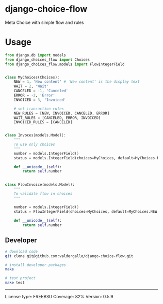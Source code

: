 django-choice-flow
==================

Meta Choice with simple flow and rules


Usage
======

```python
from django.db import models
from django_choices_flow import Choices
from django_choices_flow.models import FlowIntegerField


class MyChoices(Choices):
    NEW = 1, 'New content' # 'New content' is the display text
    WAIT = 2, 'Wait'
    CANCELED = -1, 'Canceled'
    ERROR = -2, 'Error'
    INVOICED = 3, 'Invoiced'

    # set transaction rules
    NEW_RULES = [NEW, INVOICED, CANCELED, ERROR]
    WAIT_RULES = [CANCELED, ERROR, INVOICED]
    INVOICED_RULES = [CANCELED]


class Invoces(models.Model):
	"""
	To use only choices
	"""
    number = models.IntegerField()
    status = models.IntegerField(choices=MyChoices, default=MyChoices.NEW)

    def __unicode__(self):
        return self.number
        

class FlowInvoice(models.Model):
	"""
	To validate flow in choices
	"""

	number = models.IntegerField()
	status = FlowIntegerField(choices=MyChoices, default=MyChoices.NEW)
	
	def __unicode__(self):
        return self.number

```

Developer
---------

```bash
# download code
git clone git@github.com:valdergallo/django-choice-flow.git

# install developer packages
make

# test project
make test
```


----------------
License type: FREEBSD
Coverage: 82%
Version: 0.5.9